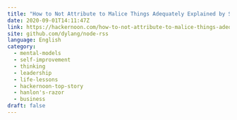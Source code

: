 ```yaml
---
title: "How to Not Attribute to Malice Things Adequately Explained by Stupidity"
date: 2020-09-01T14:11:47Z
link: https://hackernoon.com/how-to-not-attribute-to-malice-things-adequately-explained-by-stupidity-5n393uh5?source=rss&utm_medium=RSS&utm_source=news.12bit.vn
site: github.com/dylang/node-rss
language: English
category:
  - mental-models
  - self-improvement
  - thinking
  - leadership
  - life-lessons
  - hackernoon-top-story
  - hanlon's-razor
  - business
draft: false
---
```

